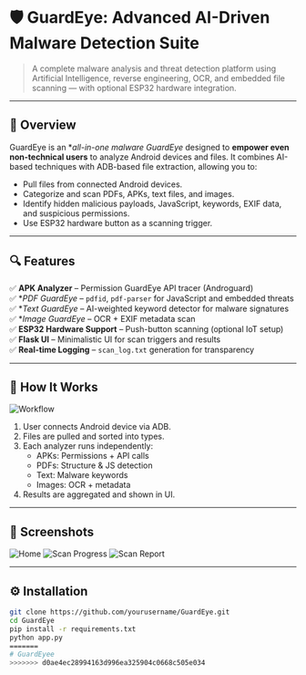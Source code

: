# 🛡️ GuardEye: Advanced AI-Driven Malware Detection Suite

> A complete malware analysis and threat detection platform using Artificial Intelligence, reverse engineering, OCR, and embedded file scanning — with optional ESP32 hardware integration.

---

## 🚀 Overview

GuardEye is an **all-in-one malware GuardEye* designed to **empower even non-technical users** to analyze Android devices and files. It combines AI-based techniques with ADB-based file extraction, allowing you to:

- Pull files from connected Android devices.
- Categorize and scan PDFs, APKs, text files, and images.
- Identify hidden malicious payloads, JavaScript, keywords, EXIF data, and suspicious permissions.
- Use ESP32 hardware button as a scanning trigger.

---

## 🔍 Features

✅ **APK Analyzer** – Permission GuardEye API tracer (Androguard)  
✅ **PDF GuardEye* – `pdfid`, `pdf-parser` for JavaScript and embedded threats  
✅ **Text GuardEye* – AI-weighted keyword detector for malware signatures  
✅ **Image GuardEye* – OCR + EXIF metadata scan  
✅ **ESP32 Hardware Support** – Push-button scanning (optional IoT setup)  
✅ **Flask UI** – Minimalistic UI for scan triggers and results  
✅ **Real-time Logging** – `scan_log.txt` generation for transparency

---

## 🧠 How It Works

![Workflow](./static/workflow.png)

1. User connects Android device via ADB.
2. Files are pulled and sorted into types.
3. Each analyzer runs independently:
   - APKs: Permissions + API calls
   - PDFs: Structure & JS detection
   - Text: Malware keywords
   - Images: OCR + metadata
4. Results are aggregated and shown in UI.

---

## 📸 Screenshots

![Home](./static/screenshot1.png)
![Scan Progress](./static/screenshot2.png)
![Scan Report](./static/screenshot3.png)

---

## ⚙️ Installation

```bash
git clone https://github.com/yourusername/GuardEye.git
cd GuardEye
pip install -r requirements.txt
python app.py
=======
# GuardEyee
>>>>>>> d0ae4ec28994163d996ea325904c0668c505e034
